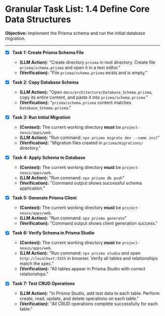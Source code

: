 # Granular Task List: 1.4 Define Core Data Structures

**Objective:** Implement the Prisma schema and run the initial database migration.

---

- [x] **Task 1: Create Prisma Schema File**
    - **(LLM Action):** "Create directory `prisma` in root directory. Create file `prisma/schema.prisma` and open it in a text editor."
    - **(Verification):** "File `prisma/schema.prisma` exists and is empty."

- [x] **Task 2: Copy Database Schema**
    - **(LLM Action):** "Open `docs/architecture/Database_Schema.prisma`, copy its entire content, and paste it into `prisma/schema.prisma`."
    - **(Verification):** "`prisma/schema.prisma` content matches `Database_Schema.prisma`."

- [x] **Task 3: Run Initial Migration**
    - **(Context):** The current working directory **must** be `project-nexus/apps/web`.
    - **(LLM Action):** "Run command: `npx prisma migrate dev --name init`"
    - **(Verification):** "Migration files created in `prisma/migrations/` directory."

- [x] **Task 4: Apply Schema to Database**
    - **(Context):** The current working directory **must** be `project-nexus/apps/web`.
    - **(LLM Action):** "Run command: `npx prisma db push`"
    - **(Verification):** "Command output shows successful schema application."

- [x] **Task 5: Generate Prisma Client**
    - **(Context):** The current working directory **must** be `project-nexus/apps/web`.
    - **(LLM Action):** "Run command: `npx prisma generate`"
    - **(Verification):** "Command output shows client generation success."

- [x] **Task 6: Verify Schema in Prisma Studio**
    - **(Context):** The current working directory **must** be `project-nexus/apps/web`.
    - **(LLM Action):** "Run command: `npx prisma studio` and open `http://localhost:5555` in browser. Verify all tables and relationships match the spec."
    - **(Verification):** "All tables appear in Prisma Studio with correct relationships."

- [x] **Task 7: Test CRUD Operations**
    - **(LLM Action):** "In Prisma Studio, add test data to each table. Perform create, read, update, and delete operations on each table."
    - **(Verification):** "All CRUD operations complete successfully for each table."
